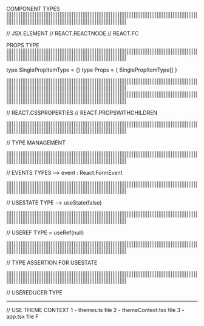 COMPONENT TYPES ||||||||||||||||||||||||||||||||||||||||||||||||||||||||||||||||||||||||||||||||||||||||||||||||||||||||||||||||||||||||||||||||||||||||||||||||||||||||||||||||||||||||||||||||

// JSX.ELEMENT
// REACT.REACTNODE
// REACT.FC

PROPS TYPE ||||||||||||||||||||||||||||||||||||||||||||||||||||||||||||||||||||||||||||||||||||||||||||||||||||||||||||||||||||||||||||||||||||||||||||||||||||||||||||||||||||||||||||||||

type SinglePropItemType = {}
type Props = { SinglePropItemType[] }



||||||||||||||||||||||||||||||||||||||||||||||||||||||||||||||||||||||||||||||||||||||||||||||||||||||||||||||||||||||||||||||||||||||||||||||||||||||||||||||||||||||||||||||||
||||||||||||||||||||||||||||||||||||||||||||||||||||||||||||||||||||||||||||||||||||||||||||||||||||||||||||||||||||||||||||||||||||||||||||||||||||||||||||||||||||||||||||||||

// REACT.CSSPROPERTIES
// REACT.PROPSWITHCHILDREN

||||||||||||||||||||||||||||||||||||||||||||||||||||||||||||||||||||||||||||||||||||||||||||||||||||||||||||||||||||||||||||||||||||||||||||||||||||||||||||||||||||||||||||||||

// TYPE MANAGEMENT

||||||||||||||||||||||||||||||||||||||||||||||||||||||||||||||||||||||||||||||||||||||||||||||||||||||||||||||||||||||||||||||||||||||||||||||||||||||||||||||||||||||||||||||||

// EVENTS TYPES --> event : React.FormEvent<HTMLButtonElement>

||||||||||||||||||||||||||||||||||||||||||||||||||||||||||||||||||||||||||||||||||||||||||||||||||||||||||||||||||||||||||||||||||||||||||||||||||||||||||||||||||||||||||||||||

// USESTATE TYPE --> useState<boolean>(false)

||||||||||||||||||||||||||||||||||||||||||||||||||||||||||||||||||||||||||||||||||||||||||||||||||||||||||||||||||||||||||||||||||||||||||||||||||||||||||||||||||||||||||||||||

// USEREF TYPE = useRef<HTMLInputElement>(null)

||||||||||||||||||||||||||||||||||||||||||||||||||||||||||||||||||||||||||||||||||||||||||||||||||||||||||||||||||||||||||||||||||||||||||||||||||||||||||||||||||||||||||||||||

// TYPE ASSERTION FOR USESTATE

||||||||||||||||||||||||||||||||||||||||||||||||||||||||||||||||||||||||||||||||||||||||||||||||||||||||||||||||||||||||||||||||||||||||||||||||||||||||||||||||||||||||||||||||

// USEREDUCER TYPE

---

// USE THEME CONTEXT
1 - themes.ts file
2 - themeContext.tsx file
3 - app.tsx file
F
